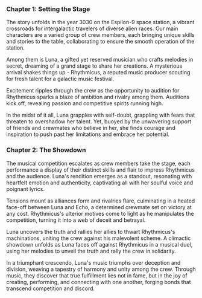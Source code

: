 ### Chapter 1: Setting the Stage

The story unfolds in the year 3030 on the Espilon-9 space station, a vibrant crossroads for intergalactic travelers of diverse alien races. Our main characters are a varied group of crew members, each bringing unique skills and stories to the table, collaborating to ensure the smooth operation of the station.

Among them is Luna, a gifted yet reserved musician who crafts melodies in secret, dreaming of a grand stage to share her creations. A mysterious arrival shakes things up - Rhythmicus, a reputed music producer scouting for fresh talent for a galactic music festival.

Excitement ripples through the crew as the opportunity to audition for Rhythmicus sparks a blaze of ambition and rivalry among them. Auditions kick off, revealing passion and competitive spirits running high.

In the midst of it all, Luna grapples with self-doubt, grappling with fears that threaten to overshadow her talent. Yet, buoyed by the unwavering support of friends and crewmates who believe in her, she finds courage and inspiration to push past her limitations and embrace her potential.

### Chapter 2: The Showdown

The musical competition escalates as crew members take the stage, each performance a display of their distinct skills and flair to impress Rhythmicus and the audience. Luna's rendition emerges as a standout, resonating with heartfelt emotion and authenticity, captivating all with her soulful voice and poignant lyrics.

Tensions mount as alliances form and rivalries flare, culminating in a heated face-off between Luna and Echo, a determined crewmate set on victory at any cost. Rhythmicus's ulterior motives come to light as he manipulates the competition, turning it into a web of deceit and betrayal.

Luna uncovers the truth and rallies her allies to thwart Rhythmicus's machinations, uniting the crew against his malevolent scheme. A climactic showdown unfolds as Luna faces off against Rhythmicus in a musical duel, using her melodies to unveil the truth and rally the crew in solidarity.

In a triumphant crescendo, Luna's music triumphs over deception and division, weaving a tapestry of harmony and unity among the crew. Through music, they discover that true fulfillment lies not in fame, but in the joy of creating, performing, and connecting with one another, forging bonds that transcend competition and discord.
